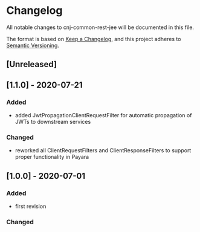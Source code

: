 # Changelog
All notable changes to cnj-common-rest-jee will be documented in this file.

The format is based on [Keep a Changelog](https://keepachangelog.com/en/1.0.0/),
and this project adheres to [Semantic Versioning](https://semver.org/spec/v2.0.0.html).

## [Unreleased]

## [1.1.0] - 2020-07-21
### Added
- added JwtPropagationClientRequestFilter for automatic propagation of JWTs to downstream services
### Changed
- reworked all ClientRequestFilters and ClientResponseFilters to support proper functionality in Payara

## [1.0.0] - 2020-07-01
### Added
- first revision
### Changed
